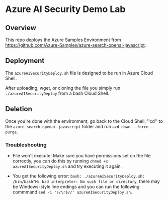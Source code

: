 # Azure AI Security Demo Lab

## Overview

This repo deploys the Azure Samples Environment from https://github.com/Azure-Samples/azure-search-openai-javascript.

## Deployment

The ``azureAISecurityDeploy.sh`` file is designed to be run in Azure Cloud Shell.

After uploading, wget, or cloning the file you simply run ``./azureAISecurityDeploy`` from a bash Cloud Shell.

## Deletion

Once you're done with the environment, go back to the Cloud Shell, ''cd'' to the ``azure-search-openai-javascript`` folder and run ``azd down --force --purge``.

### Troubleshooting

- File won't execute: Make sure you have permissions set on the file correctly, you can do this by running ``chmod +x azureAISecurityDeploy.sh`` and try executing it again.

- You get the following error: ``bash: ./azureAISecurityDeploy.sh: /bin/bash^M: bad interpreter: No such file or directory``, there may be Windows-style line endings and you can run the following commmand ``sed -i 's/\r$//' azureAISecurityDeploy.sh``.
